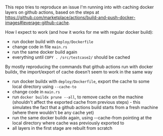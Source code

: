 This repo tries to reproduce an issue I'm running into with caching docker layers on github actions, based on the steps at https://github.com/marketplace/actions/build-and-push-docker-images#leverage-github-cache.

How I expect to work (and how it works for me with regular docker build):

- run docker build with `deploy/Dockerfile`
- change code in file `main.rs`
- run the same docker build again
- everything until `COPY . /src/testcase2/` should be cached

By mostly reproducing the commands that github actions run with docker buildx, the import/export of cache doesn't seem to work in the same way

- run docker buildx with `deploy/Dockerfile`, export the cache to some local directory using `--cache-to`
- change code in `main.rs`
- run `docker buildx prune --all`, to remove cache on the machine (shouldn't affect the exported cache from previous steps) - this simulates the fact that a github actions build starts from a fresh machine (where there wouldn't be any cache yet)
- run the same docker buildx again, using --cache-from pointing at the local directory where cache was previously exported to
- all layers in the first stage are rebuilt from scratch